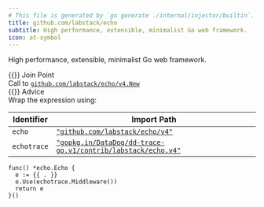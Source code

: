 ```yaml
---
# This file is generated by `go generate ./internal/injector/builtin`. DO NOT EDIT.
title: github.com/labstack/echo
subtitle: High performance, extensible, minimalist Go web framework.
icon: at-symbol
---
```



High performance, extensible, minimalist Go web framework.



<div class="hextra-cards hx-mt-4 hx-gap-4 hx-grid" style="--hextra-cards-grid-cols: 1;">
  <div class="hextra-card hx-group hx-flex hx-flex-col hx-justify-start hx-overflow-hidden hx-rounded-lg hx-border hx-border-gray-200 hx-text-current hx-no-underline dark:hx-shadow-none hover:hx-shadow-gray-100 dark:hover:hx-shadow-none hx-shadow-gray-100 active:hx-shadow-sm active:hx-shadow-gray-200 hx-transition-all hx-duration-200">
    <div>
      <span class="hextra-card-icon hx-flex hx-font-semibold hx-items-start hx-gap-2 hx-p-4 hx-text-gray-700 hover:hx-text-gray-900 dark:hx-text-neutral-200 dark:hover:hx-text-neutral-50">
        {{<iconSVG "search-circle">}} Join Point
      </span>
      <div class="hextra-card-subtitle hx-font-normal hx-px-4 hx-mb-4 hx-mt-2">Call to <a href="https://pkg.go.dev/github.com/labstack/echo/v4#New" target="_blank" rel="noopener"><code>github.com/labstack/echo/v4.New</code></a></div>
    </div>
    <div class="hx-border-t">
      <span class="hextra-card-icon hx-flex hx-font-semibold hx-items-start hx-gap-2 hx-p-4 hx-text-gray-700 hover:hx-text-gray-900 dark:hx-text-neutral-200 dark:hover:hx-text-neutral-50">
        {{<iconSVG "chip">}} Advice
      </span>
      <div class="hextra-card-subtitle hx-font-normal hx-px-4 hx-mb-4 hx-mt-2">Wrap the expression using: 

Identifier | Import Path
---|---
<code>echo</code>|<a href="http://pkg.go.dev/github.com/labstack/echo/v4" target="_blank" rel="noopener"><code>"github.com/labstack/echo/v4"</code></a>
<code>echotrace</code>|<a href="http://pkg.go.dev/gopkg.in/DataDog/dd-trace-go.v1/contrib/labstack/echo.v4" target="_blank" rel="noopener"><code>"gopkg.in/DataDog/dd-trace-go.v1/contrib/labstack/echo.v4"</code></a>


```go-template
func() *echo.Echo {
  e := {{ . }}
  e.Use(echotrace.Middleware())
  return e
}()
```

</div>
    </div>
  </div>
</div>

